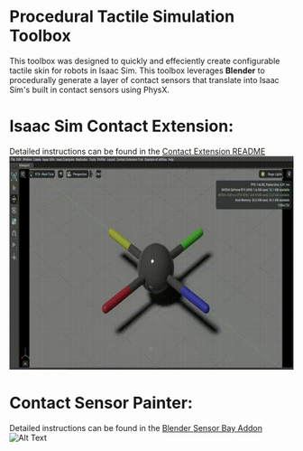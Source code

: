 # Procedural Tactile Simulation Toolbox
This toolbox was designed to quickly and effeciently create configurable tactile skin for robots in Isaac Sim. This toolbox leverages **Blender** to procedurally generate a layer of contact sensors that translate into Isaac Sim's built in contact sensors using PhysX.

# Isaac Sim Contact Extension:
Detailed instructions can be found in the [Contact Extension README](exts/README.md)
![Alt Text](demos/Isaac_Sim/tact_sim_demo.gif)

# Contact Sensor Painter:
Detailed instructions can be found in the [Blender Sensor Bay Addon](blender_scripts/sensor_bay_addon/README.md)
![Alt Text](demos/blender/sensor_paint_demo.gif)
